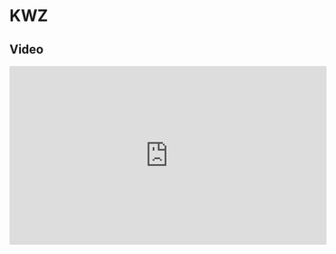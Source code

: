 # KWZ

## Video

<iframe width="560" height="315" src="https://www.youtube.com/embed/MTItqpa0V4M" frameborder="0" allow="accelerometer; autoplay; clipboard-write; encrypted-media; gyroscope; picture-in-picture" allowfullscreen></iframe>
